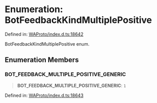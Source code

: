 # Enumeration: BotFeedbackKindMultiplePositive

Defined in: [WAProto/index.d.ts:18642](https://github.com/Fokusdotid/Baileys/blob/4aa08196a497251af5be42856601e02d8a85cce8/WAProto/index.d.ts#L18642)

BotFeedbackKindMultiplePositive enum.

## Enumeration Members

### BOT\_FEEDBACK\_MULTIPLE\_POSITIVE\_GENERIC

> **BOT\_FEEDBACK\_MULTIPLE\_POSITIVE\_GENERIC**: `1`

Defined in: [WAProto/index.d.ts:18643](https://github.com/Fokusdotid/Baileys/blob/4aa08196a497251af5be42856601e02d8a85cce8/WAProto/index.d.ts#L18643)
